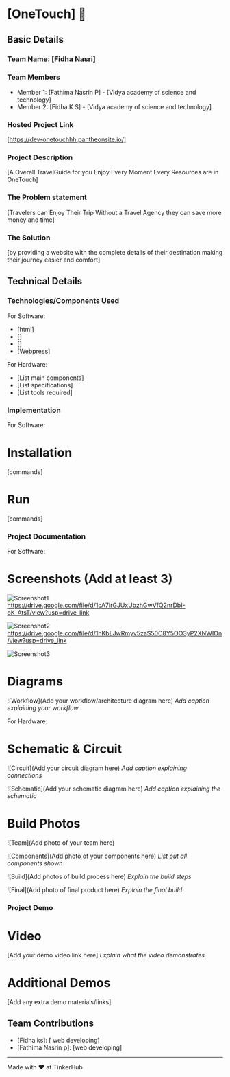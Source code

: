 # [OneTouch] 🎯


## Basic Details
### Team Name: [Fidha Nasri]


### Team Members
- Member 1: [Fathima Nasrin P] - [Vidya academy of science and technology]
- Member 2: [Fidha K S] - [Vidya academy of science and technology]


### Hosted Project Link
[https://dev-onetouchhh.pantheonsite.io/]

### Project Description
[A Overall TravelGuide for you
Enjoy Every Moment
Every Resources are in OneTouch]

### The Problem statement
[Travelers can Enjoy Their Trip Without a Travel Agency
they can save more money and time]

### The Solution
[by providing a website with the complete details of their destination 
making their journey easier and comfort]

## Technical Details
### Technologies/Components Used
For Software:
- [html]
- []
- []
- [Webpress]

For Hardware:
- [List main components]
- [List specifications]
- [List tools required]

### Implementation
For Software:
# Installation
[commands]

# Run
[commands]

### Project Documentation
For Software:

# Screenshots (Add at least 3)
![Screenshot1]()https://drive.google.com/file/d/1cA7lrGJUxUbzhGwVfQ2nrDbI-oK_AtsT/view?usp=drive_link


![Screenshot2]()https://drive.google.com/file/d/1hKbLJwRmyv5zaS50C8Y5OO3yP2XNWIOn/view?usp=drive_link

![Screenshot3](https://drive.google.com/file/d/1UIc_j7lcAyQB4NzxZDy7qYo6GSW2Tyvq/view?usp=drive_link)

# Diagrams
![Workflow](Add your workflow/architecture diagram here)
*Add caption explaining your workflow*

For Hardware:

# Schematic & Circuit
![Circuit](Add your circuit diagram here)
*Add caption explaining connections*

![Schematic](Add your schematic diagram here)
*Add caption explaining the schematic*

# Build Photos
![Team](Add photo of your team here)


![Components](Add photo of your components here)
*List out all components shown*

![Build](Add photos of build process here)
*Explain the build steps*

![Final](Add photo of final product here)
*Explain the final build*

### Project Demo
# Video
[Add your demo video link here]
*Explain what the video demonstrates*

# Additional Demos
[Add any extra demo materials/links]

## Team Contributions
- [Fidha ks]:  [ web developing]
- [Fathima Nasrin p]: [web developing]


---
Made with ❤️ at TinkerHub
